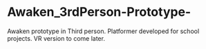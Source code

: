 # Awaken_3rdPerson-Prototype-
Awaken prototype in Third person. Platformer developed for school projects. VR version to come later.
